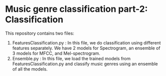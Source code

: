 # Music genre classification part-2: Classification

This repository contains two files:
1. FeaturesClassification.py : In this file, we do classification using different features separately. We have 2 models for Spectrogram, an ensemble of 3 models for MFCC, and Mel-spectrogram. 
2. Ensemble.py : In this file, we load the trained models from FeaturesClassification.py and classify music genres using an ensemble of all the models.

